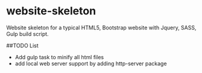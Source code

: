 # website-skeleton
Website skeleton for a typical HTML5, Bootstrap website with Jquery, SASS, Gulp build script.

##TODO List
  * Add gulp task to minify all html files
  * add local web server support by adding http-server package
